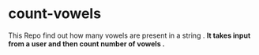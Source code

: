 # count-vowels
This Repo find out how many vowels are present in a string . <b>
It takes input from a user and then count number of vowels .
